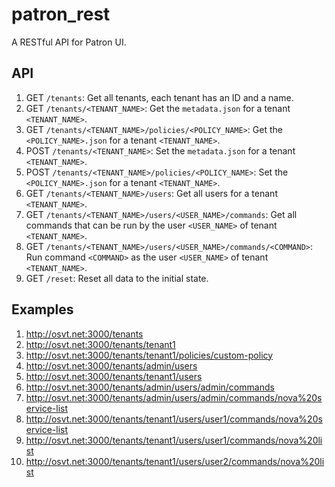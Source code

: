 # patron_rest
A RESTful API for Patron UI.

## API

1. GET ``/tenants``: Get all tenants, each tenant has an ID and a name.
2. GET ``/tenants/<TENANT_NAME>``: Get the ``metadata.json`` for a tenant ``<TENANT_NAME>``.
3. GET ``/tenants/<TENANT_NAME>/policies/<POLICY_NAME>``: Get the ``<POLICY_NAME>.json`` for a tenant ``<TENANT_NAME>``.
4. POST ``/tenants/<TENANT_NAME>``: Set the ``metadata.json`` for a tenant ``<TENANT_NAME>``.
5. POST ``/tenants/<TENANT_NAME>/policies/<POLICY_NAME>``: Set the ``<POLICY_NAME>.json`` for a tenant ``<TENANT_NAME>``.
6. GET ``/tenants/<TENANT_NAME>/users``: Get all users for a tenant ``<TENANT_NAME>``.
7. GET ``/tenants/<TENANT_NAME>/users/<USER_NAME>/commands``: Get all commands that can be run by the user ``<USER_NAME>`` of tenant ``<TENANT_NAME>``.
8. GET ``/tenants/<TENANT_NAME>/users/<USER_NAME>/commands/<COMMAND>``: Run command ``<COMMAND>`` as the user ``<USER_NAME>`` of tenant ``<TENANT_NAME>``.
9. GET ``/reset``: Reset all data to the initial state.

## Examples

1. http://osvt.net:3000/tenants
2. http://osvt.net:3000/tenants/tenant1
3. http://osvt.net:3000/tenants/tenant1/policies/custom-policy
4. http://osvt.net:3000/tenants/admin/users
4. http://osvt.net:3000/tenants/tenant1/users
5. http://osvt.net:3000/tenants/admin/users/admin/commands
6. http://osvt.net:3000/tenants/admin/users/admin/commands/nova%20service-list
6. http://osvt.net:3000/tenants/tenant1/users/user1/commands/nova%20service-list
6. http://osvt.net:3000/tenants/tenant1/users/user1/commands/nova%20list
6. http://osvt.net:3000/tenants/tenant1/users/user2/commands/nova%20list
